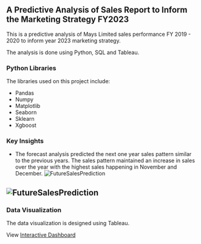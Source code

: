 ## A Predictive Analysis of Sales Report to Inform the Marketing Strategy FY2023
This is a predictive analysis of Mays Limited sales performance FY 2019 - 2020 to inform year 2023 marketing strategy.

The analysis is done using Python, SQL and Tableau.

### Python Libraries
The libraries used on this project include:
- Pandas
- Numpy
- Matplotlib
- Seaborn
- Sklearn
- Xgboost

### Key Insights
- The forecast analysis predicted the next one year sales pattern similar to the previous years. The sales pattern maintained an increase in sales over the year with the highest sales happening in November and December.
 ![FutureSalesPrediction](images.png)
 
 ![FutureSalesPrediction](https://user-images.githubusercontent.com/113240043/207306559-d18221d3-41bf-4116-ad59-07595d196158.png)
- 
### Data Visualization
The data visualization is designed using Tableau.

View [Interactive Dashboard](https://public.tableau.com/views/SalesPerfromanceAnalysis_16709202250510/Story1?:language=en-US&:display_count=n&:origin=viz_share_link)
